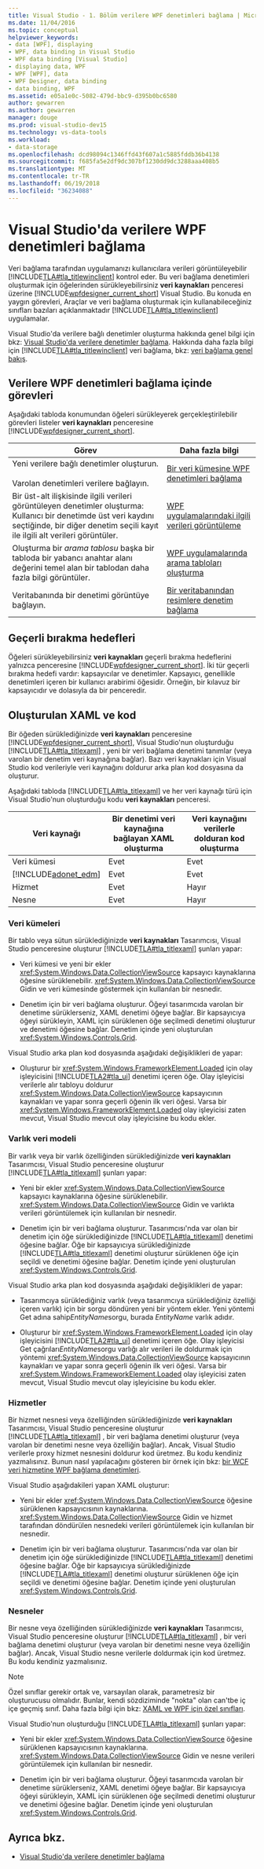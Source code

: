 ```yaml
---
title: Visual Studio - 1. Bölüm verilere WPF denetimleri bağlama | Microsoft Docs
ms.date: 11/04/2016
ms.topic: conceptual
helpviewer_keywords:
- data [WPF], displaying
- WPF, data binding in Visual Studio
- WPF data binding [Visual Studio]
- displaying data, WPF
- WPF [WPF], data
- WPF Designer, data binding
- data binding, WPF
ms.assetid: e05a1e0c-5082-479d-bbc9-d395b0bc6580
author: gewarren
ms.author: gewarren
manager: douge
ms.prod: visual-studio-dev15
ms.technology: vs-data-tools
ms.workload:
- data-storage
ms.openlocfilehash: dcd98094c1346ffd43f607a1c5885fddb36b4138
ms.sourcegitcommit: f685fa5e2df9dc307bf1230dd9dc3288aaa408b5
ms.translationtype: MT
ms.contentlocale: tr-TR
ms.lasthandoff: 06/19/2018
ms.locfileid: "36234088"
---
```

# <a name="bind-wpf-controls-to-data-in-visual-studio"></a>Visual Studio'da verilere WPF denetimleri bağlama
Veri bağlama tarafından uygulamanızı kullanıcılara verileri görüntüleyebilir [!INCLUDE[TLA#tla_titlewinclient](../data-tools/includes/tlasharptla_titlewinclient_md.md)] kontrol eder. Bu veri bağlama denetimleri oluşturmak için öğelerinden sürükleyebilirsiniz **veri kaynakları** penceresi üzerine [!INCLUDE[wpfdesigner_current_short](../data-tools/includes/wpfdesigner_current_short_md.md)] Visual Studio. Bu konuda en yaygın görevleri, Araçlar ve veri bağlama oluşturmak için kullanabileceğiniz sınıfları bazıları açıklanmaktadır [!INCLUDE[TLA#tla_titlewinclient](../data-tools/includes/tlasharptla_titlewinclient_md.md)] uygulamalar.

 Visual Studio'da verilere bağlı denetimler oluşturma hakkında genel bilgi için bkz: [Visual Studio'da verilere denetimler bağlama](../data-tools/bind-controls-to-data-in-visual-studio.md). Hakkında daha fazla bilgi için [!INCLUDE[TLA#tla_titlewinclient](../data-tools/includes/tlasharptla_titlewinclient_md.md)] veri bağlama, bkz: [veri bağlama genel bakış](/dotnet/framework/wpf/data/data-binding-overview).

## <a name="tasks-involved-in-binding-wpf-controls-to-data"></a>Verilere WPF denetimleri bağlama içinde görevleri
 Aşağıdaki tabloda konumundan öğeleri sürükleyerek gerçekleştirilebilir görevleri listeler **veri kaynakları** penceresine [!INCLUDE[wpfdesigner_current_short](../data-tools/includes/wpfdesigner_current_short_md.md)].

|Görev|Daha fazla bilgi|
|----------|----------------------|
|Yeni verilere bağlı denetimler oluşturun.<br /><br /> Varolan denetimleri verilere bağlayın.|[Bir veri kümesine WPF denetimleri bağlama](../data-tools/bind-wpf-controls-to-a-dataset.md)|
|Bir üst-alt ilişkisinde ilgili verileri görüntüleyen denetimler oluşturma: Kullanıcı bir denetimde üst veri kaydını seçtiğinde, bir diğer denetim seçili kayıt ile ilgili alt verileri görüntüler.|[WPF uygulamalarındaki ilgili verileri görüntüleme](../data-tools/display-related-data-in-wpf-applications.md)|
|Oluşturma bir *arama tablosu* başka bir tabloda bir yabancı anahtar alanı değerini temel alan bir tablodan daha fazla bilgi görüntüler.|[WPF uygulamalarında arama tabloları oluşturma](../data-tools/create-lookup-tables-in-wpf-applications.md)|
|Veritabanında bir denetimi görüntüye bağlayın.|[Bir veritabanından resimlere denetim bağlama](../data-tools/bind-controls-to-pictures-from-a-database.md)|

## <a name="valid-drop-targets"></a>Geçerli bırakma hedefleri
 Öğeleri sürükleyebilirsiniz **veri kaynakları** geçerli bırakma hedeflerini yalnızca penceresine [!INCLUDE[wpfdesigner_current_short](../data-tools/includes/wpfdesigner_current_short_md.md)]. İki tür geçerli bırakma hedefi vardır: kapsayıcılar ve denetimler. Kapsayıcı, genellikle denetimleri içeren bir kullanıcı arabirimi öğesidir. Örneğin, bir kılavuz bir kapsayıcıdır ve dolasıyla da bir penceredir.

## <a name="generated-xaml-and-code"></a>Oluşturulan XAML ve kod
 Bir öğeden sürüklediğinizde **veri kaynakları** penceresine [!INCLUDE[wpfdesigner_current_short](../data-tools/includes/wpfdesigner_current_short_md.md)], Visual Studio'nun oluşturduğu [!INCLUDE[TLA#tla_titlexaml](../data-tools/includes/tlasharptla_titlexaml_md.md)] , yeni bir veri bağlama denetimi tanımlar (veya varolan bir denetim veri kaynağına bağlar). Bazı veri kaynakları için Visual Studio kod verileriyle veri kaynağını doldurur arka plan kod dosyasına da oluşturur.

 Aşağıdaki tabloda [!INCLUDE[TLA#tla_titlexaml](../data-tools/includes/tlasharptla_titlexaml_md.md)] ve her veri kaynağı türü için Visual Studio'nun oluşturduğu kodu **veri kaynakları** penceresi.

|Veri kaynağı|Bir denetimi veri kaynağına bağlayan XAML oluşturma|Veri kaynağını verilerle dolduran kod oluşturma|
|-----------------|-----------------------------------------------------------|--------------------------------------------------------|
|Veri kümesi|Evet|Evet|
|[!INCLUDE[adonet_edm](../data-tools/includes/adonet_edm_md.md)]|Evet|Evet|
|Hizmet|Evet|Hayır|
|Nesne|Evet|Hayır|

### <a name="datasets"></a>Veri kümeleri
 Bir tablo veya sütun sürüklediğinizde **veri kaynakları** Tasarımcısı, Visual Studio penceresine oluşturur [!INCLUDE[TLA#tla_titlexaml](../data-tools/includes/tlasharptla_titlexaml_md.md)] şunları yapar:

-   Veri kümesi ve yeni bir ekler <xref:System.Windows.Data.CollectionViewSource> kapsayıcı kaynaklarına öğesine sürüklenebilir. <xref:System.Windows.Data.CollectionViewSource> Gidin ve veri kümesinde göstermek için kullanılan bir nesnedir.

-   Denetim için bir veri bağlama oluşturur. Öğeyi tasarımcıda varolan bir denetime sürüklerseniz, XAML denetimi öğeye bağlar. Bir kapsayıcıya öğeyi sürükleyin, XAML için sürüklenen öğe seçilmedi denetimi oluşturur ve denetimi öğesine bağlar. Denetim içinde yeni oluşturulan <xref:System.Windows.Controls.Grid>.

Visual Studio arka plan kod dosyasında aşağıdaki değişiklikleri de yapar:

-   Oluşturur bir <xref:System.Windows.FrameworkElement.Loaded> için olay işleyicisini [!INCLUDE[TLA2#tla_ui](../data-tools/includes/tla2sharptla_ui_md.md)] denetimi içeren öğe. Olay işleyicisi verilerle alır tabloyu doldurur <xref:System.Windows.Data.CollectionViewSource> kapsayıcının kaynakları ve yapar sonra geçerli öğenin ilk veri öğesi. Varsa bir <xref:System.Windows.FrameworkElement.Loaded> olay işleyicisi zaten mevcut, Visual Studio mevcut olay işleyicisine bu kodu ekler.

### <a name="entity-data-models"></a>Varlık veri modeli
 Bir varlık veya bir varlık özelliğinden sürüklediğinizde **veri kaynakları** Tasarımcısı, Visual Studio penceresine oluşturur [!INCLUDE[TLA#tla_titlexaml](../data-tools/includes/tlasharptla_titlexaml_md.md)] şunları yapar:

-   Yeni bir ekler <xref:System.Windows.Data.CollectionViewSource> kapsayıcı kaynaklarına öğesine sürüklenebilir. <xref:System.Windows.Data.CollectionViewSource> Gidin ve varlıkta verileri görüntülemek için kullanılan bir nesnedir.

-   Denetim için bir veri bağlama oluşturur. Tasarımcısı'nda var olan bir denetim için öğe sürüklediğinizde [!INCLUDE[TLA#tla_titlexaml](../data-tools/includes/tlasharptla_titlexaml_md.md)] denetimi öğesine bağlar. Öğe bir kapsayıcıya sürüklediğinizde [!INCLUDE[TLA#tla_titlexaml](../data-tools/includes/tlasharptla_titlexaml_md.md)] denetimi oluşturur sürüklenen öğe için seçildi ve denetimi öğesine bağlar. Denetim içinde yeni oluşturulan <xref:System.Windows.Controls.Grid>.

Visual Studio arka plan kod dosyasında aşağıdaki değişiklikleri de yapar:

-   Tasarımcıya sürüklediğiniz varlık (veya tasarımcıya sürüklediğiniz özelliği içeren varlık) için bir sorgu döndüren yeni bir yöntem ekler. Yeni yöntemi Get adına sahip*EntityName*sorgu, burada *EntityName* varlık adıdır.

-   Oluşturur bir <xref:System.Windows.FrameworkElement.Loaded> için olay işleyicisini [!INCLUDE[TLA2#tla_ui](../data-tools/includes/tla2sharptla_ui_md.md)] denetimi içeren öğe. Olay işleyicisi Get çağrıları*EntityName*sorgu varlığı alır verileri ile doldurmak için yöntemi <xref:System.Windows.Data.CollectionViewSource> kapsayıcının kaynakları ve yapar sonra geçerli öğenin ilk veri öğesi. Varsa bir <xref:System.Windows.FrameworkElement.Loaded> olay işleyicisi zaten mevcut, Visual Studio mevcut olay işleyicisine bu kodu ekler.

### <a name="services"></a>Hizmetler
 Bir hizmet nesnesi veya özelliğinden sürüklediğinizde **veri kaynakları** Tasarımcısı, Visual Studio penceresine oluşturur [!INCLUDE[TLA#tla_titlexaml](../data-tools/includes/tlasharptla_titlexaml_md.md)] , bir veri bağlama denetimi oluşturur (veya varolan bir denetimi nesne veya özelliğin bağlar). Ancak, Visual Studio verilerle proxy hizmet nesnesini doldurur kod üretmez. Bu kodu kendiniz yazmalısınız. Bunun nasıl yapılacağını gösteren bir örnek için bkz: [bir WCF veri hizmetine WPF bağlama denetimleri](../data-tools/bind-wpf-controls-to-a-wcf-data-service.md).

 Visual Studio aşağıdakileri yapan XAML oluşturur:

-   Yeni bir ekler <xref:System.Windows.Data.CollectionViewSource> öğesine sürüklenen kapsayıcısının kaynaklarına. <xref:System.Windows.Data.CollectionViewSource> Gidin ve hizmet tarafından döndürülen nesnedeki verileri görüntülemek için kullanılan bir nesnedir.

-   Denetim için bir veri bağlama oluşturur. Tasarımcısı'nda var olan bir denetim için öğe sürüklediğinizde [!INCLUDE[TLA#tla_titlexaml](../data-tools/includes/tlasharptla_titlexaml_md.md)] denetimi öğesine bağlar. Öğe bir kapsayıcıya sürüklediğinizde [!INCLUDE[TLA#tla_titlexaml](../data-tools/includes/tlasharptla_titlexaml_md.md)] denetimi oluşturur sürüklenen öğe için seçildi ve denetimi öğesine bağlar. Denetim içinde yeni oluşturulan <xref:System.Windows.Controls.Grid>.

### <a name="objects"></a>Nesneler
 Bir nesne veya özelliğinden sürüklediğinizde **veri kaynakları** Tasarımcısı, Visual Studio penceresine oluşturur [!INCLUDE[TLA#tla_titlexaml](../data-tools/includes/tlasharptla_titlexaml_md.md)] , bir veri bağlama denetimi oluşturur (veya varolan bir denetimi nesne veya özelliğin bağlar). Ancak, Visual Studio nesne verilerle doldurmak için kod üretmez. Bu kodu kendiniz yazmalısınız.

> [!NOTE]
>  Özel sınıflar gerekir ortak ve, varsayılan olarak, parametresiz bir oluşturucusu olmalıdır. Bunlar, kendi sözdiziminde "nokta" olan can'tbe iç içe geçmiş sınıf. Daha fazla bilgi için bkz: [XAML ve WPF için özel sınıfları](/dotnet/framework/wpf/advanced/xaml-and-custom-classes-for-wpf).

 Visual Studio'nun oluşturduğu [!INCLUDE[TLA#tla_titlexaml](../data-tools/includes/tlasharptla_titlexaml_md.md)] şunları yapar:

-   Yeni bir ekler <xref:System.Windows.Data.CollectionViewSource> öğesine sürüklenen kapsayıcısının kaynaklarına. <xref:System.Windows.Data.CollectionViewSource> Gidin ve nesne verileri görüntülemek için kullanılan bir nesnedir.

-   Denetim için bir veri bağlama oluşturur. Öğeyi tasarımcıda varolan bir denetime sürüklerseniz, XAML denetimi öğeye bağlar. Bir kapsayıcıya öğeyi sürükleyin, XAML için sürüklenen öğe seçilmedi denetimi oluşturur ve denetimi öğesine bağlar. Denetim içinde yeni oluşturulan <xref:System.Windows.Controls.Grid>.

## <a name="see-also"></a>Ayrıca bkz.

- [Visual Studio'da verilere denetimler bağlama](../data-tools/bind-controls-to-data-in-visual-studio.md)